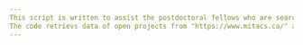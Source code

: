 ```yaml
---
This script is written to assist the postdoctoral fellows who are searching for open projects at Mitac program site.
The code retrievs data of open projects from "https://www.mitacs.ca/" and puts the results in CSV or mydb/SQL data base.
---
```

